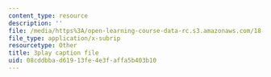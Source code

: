 ```yaml
---
content_type: resource
description: ''
file: /media/https%3A/open-learning-course-data-rc.s3.amazonaws.com/18-01sc-single-variable-calculus-fall-2010/08cddbbad61913fe4e3faffa5b403b10_UBh66KVAJI.srt
file_type: application/x-subrip
resourcetype: Other
title: 3play caption file
uid: 08cddbba-d619-13fe-4e3f-affa5b403b10
---
```

